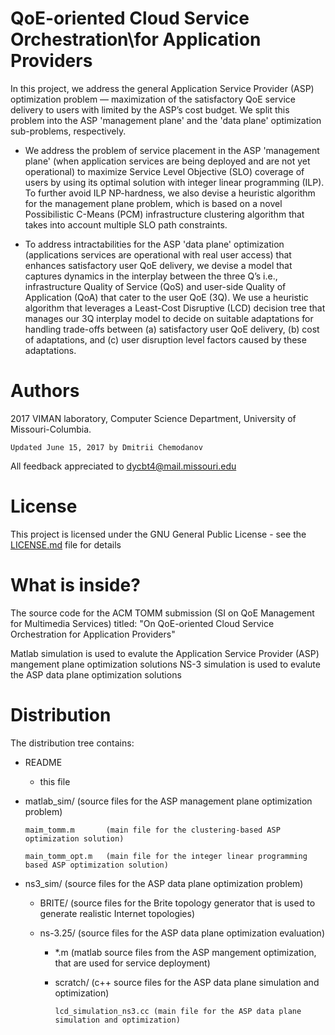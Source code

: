 # QoE-oriented Cloud Service Orchestration\\for Application Providers

In this project, we address the general Application Service Provider (ASP) optimization problem — maximization of the
satisfactory QoE service delivery to users with limited by the ASP’s cost budget. We split this problem into the ASP 'management plane' and the 'data plane' optimization sub-problems, respectively. 

* We address the problem of service placement in the ASP 'management plane' (when application services are being deployed and are not yet operational) to maximize Service Level Objective (SLO) coverage of users by using its optimal solution with integer linear programming (ILP). 
To further avoid ILP NP-hardness, we also devise a heuristic algorithm for the management plane problem, which is based on a novel Possibilistic C-Means (PCM) infrastructure clustering algorithm that takes into account multiple SLO path constraints. 

* To address intractabilities for the ASP 'data plane' optimization (applications services are operational with real user access) that enhances satisfactory user QoE delivery, we devise a model that captures dynamics in the interplay between the three Q’s i.e., infrastructure Quality of Service (QoS) and user-side Quality of Application (QoA) that cater to the user QoE (3Q). We use a heuristic algorithm that leverages a Least-Cost Disruptive (LCD) decision tree that manages
our 3Q interplay model to decide on suitable adaptations for handling trade-offs between (a) satisfactory user QoE delivery, (b) cost of adaptations, and (c) user disruption level factors caused by these adaptations.


Authors
=================
2017 VIMAN laboratory, Computer Science Department, University of Missouri-Columbia.

```
Updated June 15, 2017 by Dmitrii Chemodanov
```

All feedback appreciated to dycbt4@mail.missouri.edu 

License
=================
This project is licensed under the GNU General Public License - see the [LICENSE.md](LICENSE.md) file for details


What is inside?
================
The source code for the ACM TOMM submission (SI on QoE Management for Multimedia Services) 
titled: "On QoE-oriented Cloud Service Orchestration for Application Providers"

Matlab simulation is used to evalute the Application Service Provider (ASP) mangement plane optimization solutions
NS-3 simulation is used to evalute the ASP data plane optimization solutions

Distribution
================
The distribution tree contains: 

* README

	- this file
    
* matlab_sim/ (source files for the ASP management plane optimization problem)	

    ```
    maim_tomm.m       (main file for the clustering-based ASP optimization solution)

    main_tomm_opt.m   (main file for the integer linear programming based ASP optimization solution)
    ```
    
* ns3_sim/ (source files for the ASP data plane optimization problem)

    - BRITE/   (source files for the Brite topology generator that is used to generate realistic Internet topologies)
    
    - ns-3.25/ (source files for the ASP data plane optimization evaluation)
    
        - *.m      (matlab source files from the ASP mangement optimization, that are used for service deployment)
        
        - scratch/ (c++ source files for the ASP data plane simulation and optimization)
        
            ```
            lcd_simulation_ns3.cc (main file for the ASP data plane simulation and optimization)
            ```